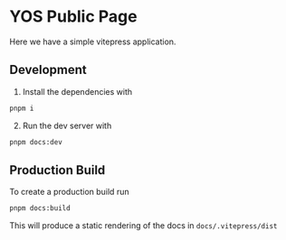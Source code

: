 # YOS Public Page

Here we have a simple vitepress application.

## Development

1. Install the dependencies with

```bash
pnpm i
```

2. Run the dev server with

```bash
pnpm docs:dev
```

## Production Build

To create a production build run

```sh
pnpm docs:build
```

This will produce a static rendering of the docs in `docs/.vitepress/dist`
